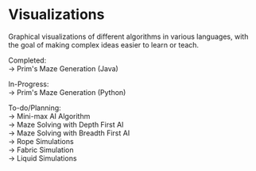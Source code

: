 # Visualizations
Graphical visualizations of different algorithms in various languages, with the goal of making complex ideas easier to learn or teach.

Completed:
  <br>-> Prim's Maze Generation (Java)

In-Progress:
  <br>-> Prim's Maze Generation (Python)

To-do/Planning:
  <br>-> Mini-max AI Algorithm
  <br>-> Maze Solving with Depth First AI
  <br>-> Maze Solving with Breadth First AI
  <br>-> Rope Simulations
  <br>-> Fabric Simulation
  <br>-> Liquid Simulations
